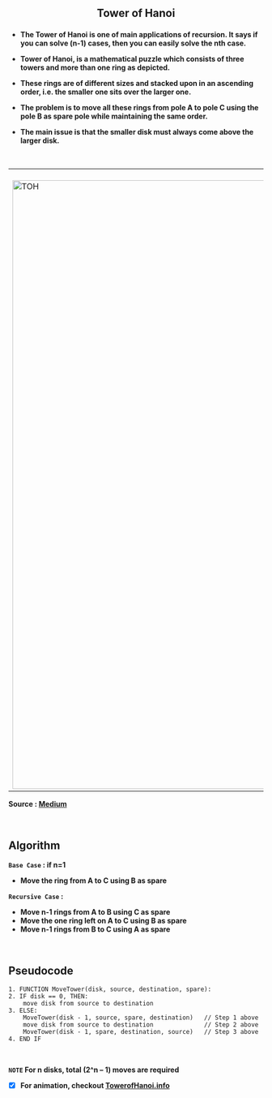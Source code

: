 ## <p align = "center"> Tower of Hanoi </p>

* **The Tower of Hanoi is one of main applications of recursion. It says if you can solve (n-1) cases, then you can easily solve the nth case.**

* **Tower of Hanoi, is a mathematical puzzle which consists of three towers and more than one ring as depicted.**

* **These rings are of different sizes and stacked upon in an ascending order, i.e. the smaller one sits over the larger one.**

* **The problem is to move all these rings from pole A to pole C using the pole B as spare pole while maintaining the same order.**

* **The main issue is that the smaller disk must always come above the larger disk.**

</br>

<table>
	<tr>
		 <td>

</br>

<img src="https://user-images.githubusercontent.com/76246106/140620568-08f376c4-1d7d-47ab-8cad-c53c92d9d9a3.png" alt="TOH" width="1200"/>
  
</br>
</table> 

**Source : [Medium](https://medium.com/@krishnannavadia/tower-of-hanoi-coding-interview-question-3712abcc3792)**

</br>

## Algorithm

**`Base Case` : if n=1**

* **Move the ring from A to C using B as spare**


**`Recursive Case` :**

* **Move n-1 rings from A to B using C as spare**
* **Move the one ring left on A to C using B as spare**
* **Move n-1 rings from B to C using A as spare**

</br>

## Pseudocode

```
1. FUNCTION MoveTower(disk, source, destination, spare):
2. IF disk == 0, THEN:
    move disk from source to destination
3. ELSE:
    MoveTower(disk - 1, source, spare, destination)   // Step 1 above
    move disk from source to destination              // Step 2 above
    MoveTower(disk - 1, spare, destination, source)   // Step 3 above
4. END IF
```
</br>

**`NOTE` For n disks, total (2^n – 1) moves are required**
</br>
- [X] **For animation, checkout [TowerofHanoi.info](http://towersofhanoi.info/Animate.aspx)**

#
